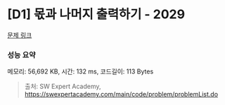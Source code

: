 # [D1] 몫과 나머지 출력하기 - 2029 

[문제 링크](https://swexpertacademy.com/main/code/problem/problemDetail.do?contestProbId=AV5QGNvKAtEDFAUq) 

### 성능 요약

메모리: 56,692 KB, 시간: 132 ms, 코드길이: 113 Bytes



> 출처: SW Expert Academy, https://swexpertacademy.com/main/code/problem/problemList.do